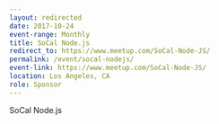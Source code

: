 ```yaml
---
layout: redirected
date: 2017-10-24
event-range: Monthly
title: SoCal Node.js
redirect_to: https://www.meetup.com/SoCal-Node-JS/
permalink: /event/socal-nodejs/
event-link: https://www.meetup.com/SoCal-Node-JS/
location: Los Angeles, CA
role: Sponsor
---
```

SoCal Node.js

